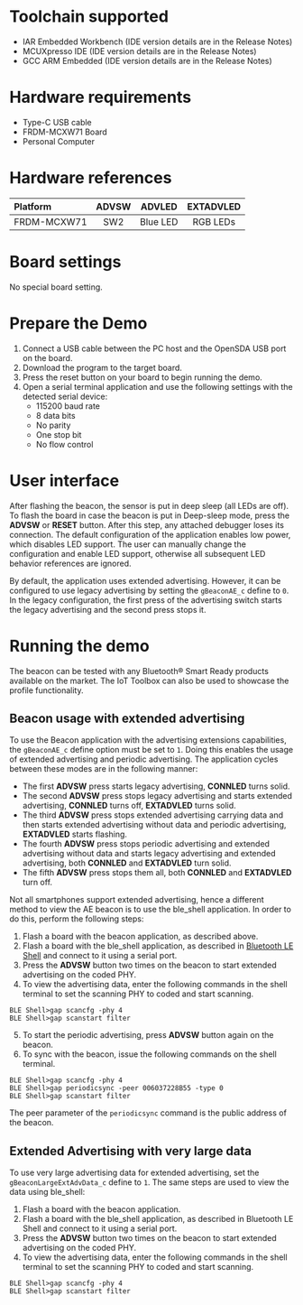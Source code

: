 Toolchain supported
===================
- IAR Embedded Workbench (IDE version details are in the Release Notes)
- MCUXpresso IDE (IDE version details are in the Release Notes)
- GCC ARM Embedded (IDE version details are in the Release Notes)

Hardware requirements
=====================
- Type-C USB cable
- FRDM-MCXW71 Board
- Personal Computer

Hardware references
=====================
|  Platform   | ADVSW | ADVLED   | EXTADVLED |
|:------------|:-----:|:--------:|:---------:|
| FRDM-MCXW71 | SW2   | Blue LED | RGB LEDs  |

Board settings
==============
No special board setting.

Prepare the Demo
================
1.  Connect a USB cable between the PC host and the OpenSDA USB port on the board.
2.  Download the program to the target board.
3.  Press the reset button on your board to begin running the demo.
4.  Open a serial terminal application and use the following settings with the detected serial device:
    - 115200 baud rate
    - 8 data bits
    - No parity
    - One stop bit
    - No flow control

User interface
================
After flashing the beacon, the sensor is put in deep sleep (all LEDs are off). To flash the board in case the beacon is put in Deep-sleep mode, press the **ADVSW** or **RESET** button. After this step, any attached debugger loses its connection. The default configuration of the application enables low power, which disables LED support. The user can manually change the configuration and enable LED support, otherwise all subsequent LED behavior references are ignored.

By default, the application uses extended advertising. However, it can be configured to use legacy advertising by setting the `gBeaconAE_c` define to `0`. In the legacy configuration, the first press of the advertising switch starts the legacy advertising and the second press stops it.

Running the demo
================
The beacon can be tested with any Bluetooth® Smart Ready products available on the market. The IoT Toolbox can also be used to showcase the profile functionality.

## Beacon usage with extended advertising

To use the Beacon application with the advertising extensions capabilities, the `gBeaconAE_c` define option must be set to `1`. Doing this enables the usage of extended advertising and periodic advertising. The application cycles between these modes are in the following manner:

- The first **ADVSW** press starts legacy advertising, **CONNLED** turns solid.
- The second **ADVSW** press stops legacy advertising and starts extended advertising, **CONNLED** turns off, **EXTADVLED** turns solid.
- The third **ADVSW** press stops extended advertising carrying data and then starts extended advertising without data and periodic advertising, **EXTADVLED** starts flashing.
- The fourth **ADVSW** press stops periodic advertising and extended advertising without data and starts legacy advertising and extended advertising, both **CONNLED** and **EXTADVLED** turn solid.
- The fifth **ADVSW** press stops them all, both **CONNLED** and **EXTADVLED** turn off.

Not all smartphones support extended advertising, hence a different method to view the AE beacon is to use the ble_shell application. In order to do this, perform the following steps:

1. Flash a board with the beacon application, as described above.
2. Flash a board with the ble_shell application, as described in <u>Bluetooth LE Shell</u> and connect to it using a serial port.
3. Press the **ADVSW** button two times on the beacon to start extended advertising on the coded PHY.
4. To view the advertising data, enter the following commands in the shell terminal to set the scanning PHY to coded and start scanning.
```
BLE Shell>gap scancfg -phy 4
BLE Shell>gap scanstart filter
```
5. To start the periodic advertising, press **ADVSW** button again on the beacon.
6. To sync with the beacon, issue the following commands on the shell terminal.
```
BLE Shell>gap scancfg -phy 4
BLE Shell>gap periodicsync -peer 006037228B55 -type 0
BLE Shell>gap scanstart filter
```

The peer parameter of the `periodicsync` command is the public address of the beacon.

## Extended Advertising with very large data

To use very large advertising data for extended advertising, set the `gBeaconLargeExtAdvData_c` define to `1`. The same steps are used to view the data using ble_shell:

1. Flash a board with the beacon application.
2. Flash a board with the ble_shell application, as described in Bluetooth LE Shell and connect to it using a serial port.
3. Press the **ADVSW** button two times on the beacon to start extended advertising on the coded PHY.
4. To view the advertising data, enter the following commands in the shell terminal to set the scanning PHY to coded and start scanning.
```
BLE Shell>gap scancfg -phy 4
BLE Shell>gap scanstart filter
```
